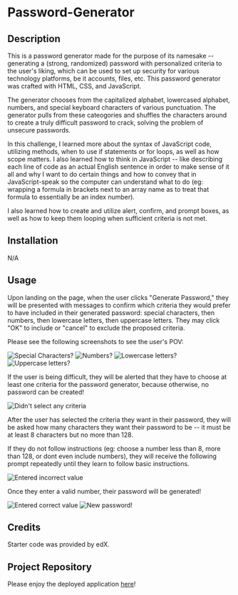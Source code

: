 # Password-Generator

## Description

This is a password generator made for the purpose of its namesake -- generating a (strong, randomized) password with personalized criteria to the user's liking, which can be used to set up security for various technology platforms, be it accounts, files, etc. This password generator was crafted with HTML, CSS, and JavaScript.

The generator chooses from the capitalized alphabet, lowercased alphabet, numbers, and special keyboard characters of various punctuation. The generator pulls from these cateogories and shuffles the characters around to create a truly difficult password to crack, solving the problem of unsecure passwords.

In this challenge, I learned more about the syntax of JavaScript code, utilizing methods, when to use if statements or for loops, as well as how scope matters. I also learned how to think in JavaScript -- like describing each line of code as an actual English sentence in order to make sense of it all and why I want to do certain things and how to convey that in JavaScript-speak so the computer can understand what to do (eg: wrapping a formula in brackets next to an array name as to treat that formula to essentially be an index number).

I also learned how to create and utilize alert, confirm, and prompt boxes, as well as how to keep them looping when sufficient criteria is not met.

## Installation

N/A

## Usage

Upon landing on the page, when the user clicks "Generate Password," they will be presented with messages to confirm which criteria they would prefer to have included in their generated password: special characters, then numbers, then lowercase letters, then uppercase letters. They may click "OK" to include or "cancel" to exclude the proposed criteria.

Please see the following screenshots to see the user's POV:

![Special Characters?](assets/spec.png)
![Numbers?](assets/num.png)
![Lowercase letters?](assets/low.png)
![Uppercase letters?](assets/upp.png)

If the user is being difficult, they will be alerted that they have to choose at least one criteria for the password generator, because otherwise, no password can be created!

![Didn't select any criteria](assets/noselect.png)

After the user has selected the criteria they want in their password, they will be asked how many characters they want their password to be -- it must be at least 8 characters but no more than 128.

If they do not follow instructions (eg: choose a number less than 8, more than 128, or dont even include numbers), they will receive the following prompt repeatedly until they learn to follow basic instructions.

![Entered incorrect value](assets/incorrectvalue.png)

Once they enter a valid number, their password will be generated!

![Entered correct value](assets/correctvalue.png)
![New password!](assets/generatedpw.png)


## Credits

Starter code was provided by edX.

## Project Repository

Please enjoy the deployed application [here](url)!